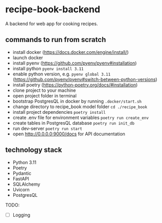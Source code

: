 # recipe-book-backend

A backend for web app for cooking recipes.

## commands to run from scratch
+ install docker (https://docs.docker.com/engine/install/)
+ launch docker
+ install pyenv (https://github.com/pyenv/pyenv#installation)
+ install python `pyenv install 3.11`
+ enable python version, e.g. `pyenv global 3.11` (https://github.com/pyenv/pyenv#switch-between-python-versions)
+ install poetry (https://python-poetry.org/docs/#installation)
+ clone project to your machine
+ open project folder in terminal
+ bootstrap PostgresQL in docker by running `.docker/start.sh`
+ change directory to recipe_book model folder `cd ./recipe_book`
+ install project dependencies `poetry install`
+ create .env file for environment variables `poetry run create_env`
+ create tables in PostgresQL database `poetry run init_db`
+ run dev-server `poetry run start`
+ open http://0.0.0.0:9000/docs for API documentation

## technology stack
+ Python 3.11
+ Poetry
+ Pydantic
+ FastAPI
+ SQLAlchemy
+ Uvicorn
+ PostgresQL

TODO:
+ [ ] Logging
